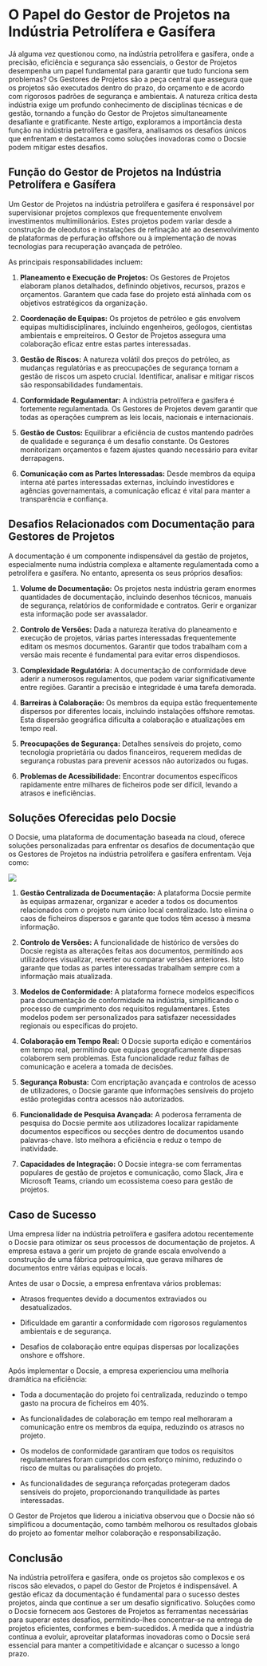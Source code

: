 # O Papel do Gestor de Projetos na Indústria Petrolífera e Gasífera

Já alguma vez questionou como, na indústria petrolífera e gasífera, onde a precisão, eficiência e segurança são essenciais, o Gestor de Projetos desempenha um papel fundamental para garantir que tudo funciona sem problemas? Os Gestores de Projetos são a peça central que assegura que os projetos são executados dentro do prazo, do orçamento e de acordo com rigorosos padrões de segurança e ambientais. A natureza crítica desta indústria exige um profundo conhecimento de disciplinas técnicas e de gestão, tornando a função do Gestor de Projetos simultaneamente desafiante e gratificante. Neste artigo, exploramos a importância desta função na indústria petrolífera e gasífera, analisamos os desafios únicos que enfrentam e destacamos como soluções inovadoras como o Docsie podem mitigar estes desafios.

## Função do Gestor de Projetos na Indústria Petrolífera e Gasífera

Um Gestor de Projetos na indústria petrolífera e gasífera é responsável por supervisionar projetos complexos que frequentemente envolvem investimentos multimilionários. Estes projetos podem variar desde a construção de oleodutos e instalações de refinação até ao desenvolvimento de plataformas de perfuração offshore ou à implementação de novas tecnologias para recuperação avançada de petróleo.

As principais responsabilidades incluem:

1. **Planeamento e Execução de Projetos:** Os Gestores de Projetos elaboram planos detalhados, definindo objetivos, recursos, prazos e orçamentos. Garantem que cada fase do projeto está alinhada com os objetivos estratégicos da organização.

2. **Coordenação de Equipas:** Os projetos de petróleo e gás envolvem equipas multidisciplinares, incluindo engenheiros, geólogos, cientistas ambientais e empreiteiros. O Gestor de Projetos assegura uma colaboração eficaz entre estas partes interessadas.

3. **Gestão de Riscos:** A natureza volátil dos preços do petróleo, as mudanças regulatórias e as preocupações de segurança tornam a gestão de riscos um aspeto crucial. Identificar, analisar e mitigar riscos são responsabilidades fundamentais.

4. **Conformidade Regulamentar:** A indústria petrolífera e gasífera é fortemente regulamentada. Os Gestores de Projetos devem garantir que todas as operações cumprem as leis locais, nacionais e internacionais.

5. **Gestão de Custos:** Equilibrar a eficiência de custos mantendo padrões de qualidade e segurança é um desafio constante. Os Gestores monitorizam orçamentos e fazem ajustes quando necessário para evitar derrapagens.

6. **Comunicação com as Partes Interessadas:** Desde membros da equipa interna até partes interessadas externas, incluindo investidores e agências governamentais, a comunicação eficaz é vital para manter a transparência e confiança.

## Desafios Relacionados com Documentação para Gestores de Projetos

A documentação é um componente indispensável da gestão de projetos, especialmente numa indústria complexa e altamente regulamentada como a petrolífera e gasífera. No entanto, apresenta os seus próprios desafios:

1. **Volume de Documentação:** Os projetos nesta indústria geram enormes quantidades de documentação, incluindo desenhos técnicos, manuais de segurança, relatórios de conformidade e contratos. Gerir e organizar esta informação pode ser avassalador.

2. **Controlo de Versões:** Dada a natureza iterativa do planeamento e execução de projetos, várias partes interessadas frequentemente editam os mesmos documentos. Garantir que todos trabalham com a versão mais recente é fundamental para evitar erros dispendiosos.

3. **Complexidade Regulatória:** A documentação de conformidade deve aderir a numerosos regulamentos, que podem variar significativamente entre regiões. Garantir a precisão e integridade é uma tarefa demorada.

4. **Barreiras à Colaboração:** Os membros da equipa estão frequentemente dispersos por diferentes locais, incluindo instalações offshore remotas. Esta dispersão geográfica dificulta a colaboração e atualizações em tempo real.

5. **Preocupações de Segurança:** Detalhes sensíveis do projeto, como tecnologia proprietária ou dados financeiros, requerem medidas de segurança robustas para prevenir acessos não autorizados ou fugas.

6. **Problemas de Acessibilidade:** Encontrar documentos específicos rapidamente entre milhares de ficheiros pode ser difícil, levando a atrasos e ineficiências.

## Soluções Oferecidas pelo Docsie

O Docsie, uma plataforma de documentação baseada na cloud, oferece soluções personalizadas para enfrentar os desafios de documentação que os Gestores de Projetos na indústria petrolífera e gasífera enfrentam. Veja como:

![](https://cdn.docsie.io/workspace_PxAvC1Uenuc7ad6H3/doc_wn84Jkoc6hIMTO2eE/file_F1TpTXd7AFYoSrPvt/image_2ba07996-b5ee-66aa-fee3-f88d6b40b3b5.jpg)

1. **Gestão Centralizada de Documentação:** A plataforma Docsie permite às equipas armazenar, organizar e aceder a todos os documentos relacionados com o projeto num único local centralizado. Isto elimina o caos de ficheiros dispersos e garante que todos têm acesso à mesma informação.

2. **Controlo de Versões:** A funcionalidade de histórico de versões do Docsie regista as alterações feitas aos documentos, permitindo aos utilizadores visualizar, reverter ou comparar versões anteriores. Isto garante que todas as partes interessadas trabalham sempre com a informação mais atualizada.

3. **Modelos de Conformidade:** A plataforma fornece modelos específicos para documentação de conformidade na indústria, simplificando o processo de cumprimento dos requisitos regulamentares. Estes modelos podem ser personalizados para satisfazer necessidades regionais ou específicas do projeto.

4. **Colaboração em Tempo Real:** O Docsie suporta edição e comentários em tempo real, permitindo que equipas geograficamente dispersas colaborem sem problemas. Esta funcionalidade reduz falhas de comunicação e acelera a tomada de decisões.

5. **Segurança Robusta:** Com encriptação avançada e controlos de acesso de utilizadores, o Docsie garante que informações sensíveis do projeto estão protegidas contra acessos não autorizados.

6. **Funcionalidade de Pesquisa Avançada:** A poderosa ferramenta de pesquisa do Docsie permite aos utilizadores localizar rapidamente documentos específicos ou secções dentro de documentos usando palavras-chave. Isto melhora a eficiência e reduz o tempo de inatividade.

7. **Capacidades de Integração:** O Docsie integra-se com ferramentas populares de gestão de projetos e comunicação, como Slack, Jira e Microsoft Teams, criando um ecossistema coeso para gestão de projetos.

## Caso de Sucesso

Uma empresa líder na indústria petrolífera e gasífera adotou recentemente o Docsie para otimizar os seus processos de documentação de projetos. A empresa estava a gerir um projeto de grande escala envolvendo a construção de uma fábrica petroquímica, que gerava milhares de documentos entre várias equipas e locais.

Antes de usar o Docsie, a empresa enfrentava vários problemas:

* Atrasos frequentes devido a documentos extraviados ou desatualizados.

* Dificuldade em garantir a conformidade com rigorosos regulamentos ambientais e de segurança.

* Desafios de colaboração entre equipas dispersas por localizações onshore e offshore.

Após implementar o Docsie, a empresa experienciou uma melhoria dramática na eficiência:

* Toda a documentação do projeto foi centralizada, reduzindo o tempo gasto na procura de ficheiros em 40%.

* As funcionalidades de colaboração em tempo real melhoraram a comunicação entre os membros da equipa, reduzindo os atrasos no projeto.

* Os modelos de conformidade garantiram que todos os requisitos regulamentares foram cumpridos com esforço mínimo, reduzindo o risco de multas ou paralisações do projeto.

* As funcionalidades de segurança reforçadas protegeram dados sensíveis do projeto, proporcionando tranquilidade às partes interessadas.

O Gestor de Projetos que liderou a iniciativa observou que o Docsie não só simplificou a documentação, como também melhorou os resultados globais do projeto ao fomentar melhor colaboração e responsabilização.

## Conclusão

Na indústria petrolífera e gasífera, onde os projetos são complexos e os riscos são elevados, o papel do Gestor de Projetos é indispensável. A gestão eficaz da documentação é fundamental para o sucesso destes projetos, ainda que continue a ser um desafio significativo. Soluções como o Docsie fornecem aos Gestores de Projetos as ferramentas necessárias para superar estes desafios, permitindo-lhes concentrar-se na entrega de projetos eficientes, conformes e bem-sucedidos. À medida que a indústria continua a evoluir, aproveitar plataformas inovadoras como o Docsie será essencial para manter a competitividade e alcançar o sucesso a longo prazo.